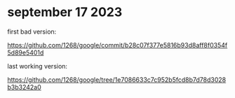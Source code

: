 # september 17 2023

first bad version:

https://github.com/1268/google/commit/b28c07f377e5816b93d8aff8f0354f5d89e5401d

last working version:

https://github.com/1268/google/tree/1e7086633c7c952b5fcd8b7d78d3028b3b3242a0
